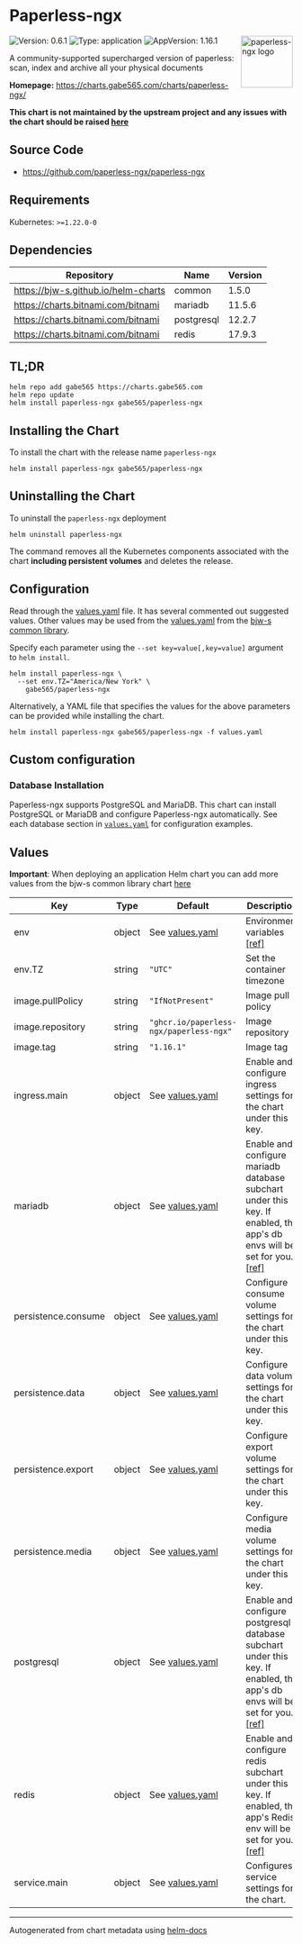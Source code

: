 # Paperless-ngx

<img src="https://raw.githubusercontent.com/paperless-ngx/paperless-ngx/b948750d558b58018d1d3393db145d162d44fceb/src-ui/src/assets/logo-notext.svg" align="right" width="92" alt="paperless-ngx logo">

![Version: 0.6.1](https://img.shields.io/badge/Version-0.6.1-informational?style=flat)
![Type: application](https://img.shields.io/badge/Type-application-informational?style=flat)
![AppVersion: 1.16.1](https://img.shields.io/badge/AppVersion-1.16.1-informational?style=flat)

A community-supported supercharged version of paperless: scan, index and archive all your physical documents

**Homepage:** <https://charts.gabe565.com/charts/paperless-ngx/>

**This chart is not maintained by the upstream project and any issues with the chart should be raised
[here](https://github.com/gabe565/charts/issues/new?assignees=gabe565&labels=bug&template=bug_report.yaml&name=paperless-ngx&version=0.6.1)**

## Source Code

* <https://github.com/paperless-ngx/paperless-ngx>

## Requirements

Kubernetes: `>=1.22.0-0`

## Dependencies

| Repository | Name | Version |
|------------|------|---------|
| <https://bjw-s.github.io/helm-charts> | common | 1.5.0 |
| <https://charts.bitnami.com/bitnami> | mariadb | 11.5.6 |
| <https://charts.bitnami.com/bitnami> | postgresql | 12.2.7 |
| <https://charts.bitnami.com/bitnami> | redis | 17.9.3 |

## TL;DR

```console
helm repo add gabe565 https://charts.gabe565.com
helm repo update
helm install paperless-ngx gabe565/paperless-ngx
```

## Installing the Chart

To install the chart with the release name `paperless-ngx`

```console
helm install paperless-ngx gabe565/paperless-ngx
```

## Uninstalling the Chart

To uninstall the `paperless-ngx` deployment

```console
helm uninstall paperless-ngx
```

The command removes all the Kubernetes components associated with the chart **including persistent volumes** and deletes the release.

## Configuration

Read through the [values.yaml](./values.yaml) file. It has several commented out suggested values.
Other values may be used from the [values.yaml](https://github.com/bjw-s/helm-charts/tree/main/charts/library/common/values.yaml) from the [bjw-s common library](https://github.com/bjw-s/helm-charts/tree/main/charts/library/common).

Specify each parameter using the `--set key=value[,key=value]` argument to `helm install`.

```console
helm install paperless-ngx \
  --set env.TZ="America/New York" \
    gabe565/paperless-ngx
```

Alternatively, a YAML file that specifies the values for the above parameters can be provided while installing the chart.

```console
helm install paperless-ngx gabe565/paperless-ngx -f values.yaml
```

## Custom configuration

### Database Installation

Paperless-ngx supports PostgreSQL and MariaDB.
This chart can install PostgreSQL or MariaDB and configure Paperless-ngx automatically.
See each database section in [`values.yaml`](./values.yaml) for configuration examples.

## Values

**Important**: When deploying an application Helm chart you can add more values from the bjw-s common library chart [here](https://github.com/bjw-s/helm-charts/tree/main/charts/library/common)

| Key | Type | Default | Description |
|-----|------|---------|-------------|
| env | object | See [values.yaml](./values.yaml) | Environment variables [[ref]](https://docs.paperless-ngx.com/configuration/) |
| env.TZ | string | `"UTC"` | Set the container timezone |
| image.pullPolicy | string | `"IfNotPresent"` | Image pull policy |
| image.repository | string | `"ghcr.io/paperless-ngx/paperless-ngx"` | Image repository |
| image.tag | string | `"1.16.1"` | Image tag |
| ingress.main | object | See [values.yaml](./values.yaml) | Enable and configure ingress settings for the chart under this key. |
| mariadb | object | See [values.yaml](./values.yaml) | Enable and configure mariadb database subchart under this key.    If enabled, the app's db envs will be set for you.    [[ref]](https://github.com/bitnami/charts/tree/main/bitnami/mariadb) |
| persistence.consume | object | See [values.yaml](./values.yaml) | Configure consume volume settings for the chart under this key. |
| persistence.data | object | See [values.yaml](./values.yaml) | Configure data volume settings for the chart under this key. |
| persistence.export | object | See [values.yaml](./values.yaml) | Configure export volume settings for the chart under this key. |
| persistence.media | object | See [values.yaml](./values.yaml) | Configure media volume settings for the chart under this key. |
| postgresql | object | See [values.yaml](./values.yaml) | Enable and configure postgresql database subchart under this key.    If enabled, the app's db envs will be set for you.    [[ref]](https://github.com/bitnami/charts/tree/main/bitnami/postgresql) |
| redis | object | See [values.yaml](./values.yaml) | Enable and configure redis subchart under this key.    If enabled, the app's Redis env will be set for you.    [[ref]](https://github.com/bitnami/charts/tree/main/bitnami/redis) |
| service.main | object | See [values.yaml](./values.yaml) | Configures service settings for the chart. |

---
Autogenerated from chart metadata using [helm-docs](https://github.com/norwoodj/helm-docs)
